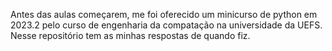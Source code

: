 Antes das aulas começarem, me foi oferecido um minicurso de python em 2023.2 pelo curso de engenharia da compatação na universidade da UEFS.
Nesse repositório tem as minhas respostas de quando fiz.

